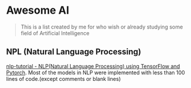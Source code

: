 # Awesome AI

> This is a list created by me for who wish or already studying some field of Artificial Intelligence

 
## NPL (Natural Language Processing)

[nlp-tutorial - NLP(Natural Language Processing) using TensorFlow and Pytorch](https://github.com/graykode/nlp-tutorial). Most of the models in NLP were implemented with less than 100 lines of code.(except comments or blank lines)
